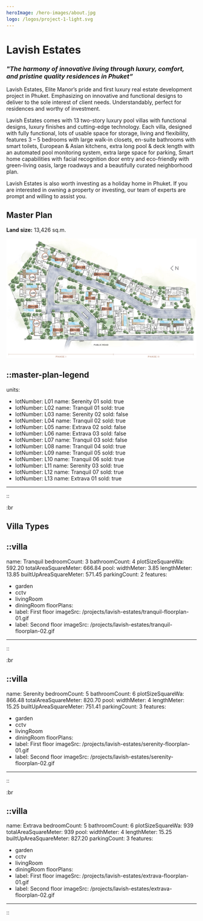 ```yaml
---
heroImage: /hero-images/about.jpg
logo: /logos/project-1-light.svg
---
```


# Lavish Estates

### _"The harmony of innovative living through luxury, comfort, and pristine quality residences in Phuket”_

<!-- more -->

Lavish Estates, Elite Manor’s pride and first luxury real estate development project in Phuket. Emphasizing on innovative and functional designs to deliver to the sole interest of client needs. Understandably, perfect for residences and worthy of investment.

Lavish Estates comes with 13 two-story luxury pool villas with functional designs, luxury finishes and cutting-edge technology. Each villa, designed with fully functional, lots of usable space for storage, living and flexibility, features 3 – 5 bedrooms with large walk-in closets, en-suite bathrooms with smart toilets, European & Asian kitchens, extra long pool & deck length with an automated pool monitoring system, extra large space for parking, Smart home capabilities with facial recognition door entry and eco-friendly with green-living oasis, large roadways and a beautifully curated neighborhood plan.

Lavish Estates is also worth investing as a holiday home in Phuket. If you are interested in owning a property or investing, our team of experts are prompt and willing to assist you.

## Master Plan

**Land size:** 13,426 sq.m.

![Master Plan Legend](/projects/lavish-estates/master-plan.jpg)

::master-plan-legend
---
units:
  - lotNumber: L01
    name: Serenity 01
    sold: true
  - lotNumber: L02
    name: Tranquil 01
    sold: true
  - lotNumber: L03
    name: Serenity 02
    sold: false
  - lotNumber: L04
    name: Tranquil 02
    sold: true
  - lotNumber: L05
    name: Extrava 02
    sold: false
  - lotNumber: L06
    name: Extrava 03
    sold: false
  - lotNumber: L07
    name: Tranquil 03
    sold: false
  - lotNumber: L08
    name: Tranquil 04
    sold: true
  - lotNumber: L09
    name: Tranquil 05
    sold: true
  - lotNumber: L10
    name: Tranquil 06
    sold: true
  - lotNumber: L11
    name: Serenity 03
    sold: true
  - lotNumber: L12
    name: Tranquil 07
    sold: true
  - lotNumber: L13
    name: Extrava 01
    sold: true
---    
::

:br

## Villa Types

::villa
---
name: Tranquil
bedroomCount: 3
bathroomCount: 4
plotSizeSquareWa: 592.20
totalAreaSquareMeter: 666.84
pool:
  widthMeter: 3.85
  lengthMeter: 13.85
builtUpAreaSquareMeter: 571.45
parkingCount: 2
features:
  - garden
  - cctv
  - livingRoom
  - diningRoom
floorPlans:
  - label: First floor
    imageSrc: /projects/lavish-estates/tranquil-floorplan-01.gif
  - label: Second floor
    imageSrc: /projects/lavish-estates/tranquil-floorplan-02.gif
---
::

:br

::villa
---
name: Serenity
bedroomCount: 5
bathroomCount: 6
plotSizeSquareWa: 866.48
totalAreaSquareMeter: 820.70
pool:
  widthMeter: 4
  lengthMeter: 15.25
builtUpAreaSquareMeter: 751.41
parkingCount: 3
features:
  - garden
  - cctv
  - livingRoom
  - diningRoom
floorPlans:
  - label: First floor
    imageSrc: /projects/lavish-estates/serenity-floorplan-01.gif
  - label: Second floor
    imageSrc: /projects/lavish-estates/serenity-floorplan-02.gif
---
::

:br

::villa
---
name: Extrava
bedroomCount: 5
bathroomCount: 6
plotSizeSquareWa: 939
totalAreaSquareMeter: 939
pool:
  widthMeter: 4
  lengthMeter: 15.25
builtUpAreaSquareMeter: 827.20
parkingCount: 3
features:
  - garden
  - cctv
  - livingRoom
  - diningRoom
floorPlans:
  - label: First floor
    imageSrc: /projects/lavish-estates/extrava-floorplan-01.gif
  - label: Second floor
    imageSrc: /projects/lavish-estates/extrava-floorplan-02.gif
---
::